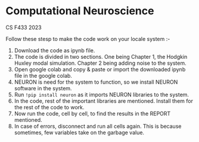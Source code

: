 # Computational Neuroscience 

CS F433 2023 

Follow these stesp to make the code work on your locale system :-
1. Download the code as ipynb file.
2. The code is divided in two sections. One being Chapter 1, the Hodgkin Huxley modal simulation. Chapter 2 being adding noise to the system.
3. Open google colab and copy & paste or import the downloaded ipynb file in the google colab.
4. NEURON is need for the system to function, so we install NEURON software in the system.
5. Run ```!pip install neuron``` as it imports NEURON libraries to the system.
6. In the code, rest of the important libraries are mentioned. Install them for the rest of the code to work.
7. Now run the code, cell by cell, to find the results in the REPORT mentioned.
8. In case of errors, disconnect and run all cells again. This is because sometimes, few variables take on the garbage value.
